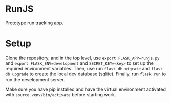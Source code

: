 # RunJS
Prototype run tracking app.

# Setup
Clone the repository, and in the top level, use `export FLASK_APP=runjs.py` and `export FLASK_ENV=development` and `SECRET_KEY=<key>` to set up the required environment variables. Then, use run `flask db migrate` and `flask db upgrade` to create the local dev database (sqlite). Finally, run `flask run` to run the development server.

Make sure you have pip installed and have the virtual environment activated with `source venv/bin/activate` before starting work.
